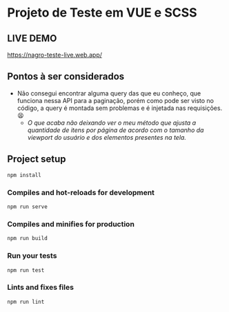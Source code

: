 # Projeto de Teste em VUE e SCSS

## LIVE DEMO
https://nagro-teste-live.web.app/

## Pontos à ser considerados
- Não consegui encontrar alguma query das que eu conheço, que funciona nessa API para a paginação, porém como pode ser visto no código, a query é montada sem problemas e é injetada nas requisições. :tired_face:
    - *O que acaba não deixando ver o meu método que ajusta a quantidade de itens por página de acordo com o tamanho da viewport do usuário e dos elementos presentes na tela.*

## Project setup
```
npm install
```

### Compiles and hot-reloads for development
```
npm run serve
```

### Compiles and minifies for production
```
npm run build
```

### Run your tests
```
npm run test
```

### Lints and fixes files
```
npm run lint
```

<!-- ### Customize configuration
See [Configuration Reference](https://cli.vuejs.org/config/). -->
